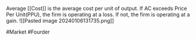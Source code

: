 Average [[Cost]] is the average cost per unit of output.
If AC exceeds Price Per Unit(PPU),  the firm is operating at a loss.
If not, the firm is operating at a gain.
![[Pasted image 20240106131735.png]]

#Market #Fourder 